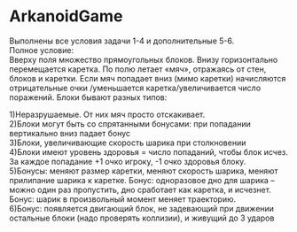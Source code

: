 # ArkanoidGame
Выполнены все условия задачи 1-4 и дополнительные 5-6.  
Полное условие:  
Вверху поля множество прямоугольных блоков. Внизу горизонтально перемещается каретка. По полю летает «мяч», отражаясь от стен, блоков и каретки. Если мяч попадает вниз (мимо каретки) начисляются отрицательные очки /уменьшается каретка/увеличивается число поражений. Блоки бывают разных типов:  

1)Неразрушаемые. От них мяч просто отскакивает.  
2)Блоки могут быть со спрятанными бонусами: при попадании вертикально вниз падает бонус  
3)Блоки, увеличивающие скорость шарика при столкновении  
4)Блоки имеют уровень здоровья = число попаданий, чтобы блок исчез. За каждое попадание +1 очко игроку, -1 очко здоровья блоку.  
5)Бонусы: меняют размер каретки, меняют скорость шарика, меняют прилипание шарика к каретке. Бонус: одноразовое дно для шарика – можно один раз пропустить, дно сработает как каретка, и исчезнет. Бонус: шарик в произвольный момент меняет траекторию.  
6)Бонус: появляется двигающий блок, не задевающий при движении остальные блоки (надо проверять коллизии), и живущий до 3 ударов  
